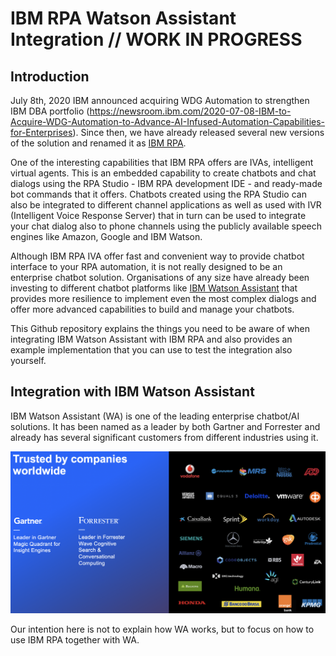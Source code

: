 # IBM RPA Watson Assistant Integration // WORK IN PROGRESS

## Introduction
July 8th, 2020 IBM announced acquiring WDG Automation to strengthen IBM DBA portfolio (https://newsroom.ibm.com/2020-07-08-IBM-to-Acquire-WDG-Automation-to-Advance-AI-Infused-Automation-Capabilities-for-Enterprises). Since then, we have already released several new versions of the solution and renamed it as <a href="https://www.ibm.com/support/knowledgecenter/SSTHBP_20.12/kc_welcome_rpa.html">IBM RPA</a>.

One of the interesting capabilities that IBM RPA offers are IVAs, intelligent virtual agents. This is an embedded capability to create chatbots and chat dialogs using the RPA Studio - IBM RPA development IDE - and ready-made bot commands that it offers. Chatbots created using the RPA Studio can also be integrated to different channel applications as well as used with IVR (Intelligent Voice Response Server) that in turn can be used to integrate your chat dialog also to phone channels using the publicly available speech engines like Amazon, Google and IBM Watson.

Although IBM RPA IVA offer fast and convenient way to provide chatbot interface to your RPA automation, it is not really designed to be an enterprise chatbot solution. Organisations of any size have already been investing to different chatbot platforms like <a href="https://www.ibm.com/cloud/watson-assistant">IBM Watson Assistant</a> that provides more resilience to implement even the most complex dialogs and offer more advanced capabilities to build and manage your chatbots.

This Github repository explains the things you need to be aware of when integrating IBM Watson Assistant with IBM RPA and also provides an example implementation that you can use to test the integration also yourself.

## Integration with IBM Watson Assistant
IBM Watson Assistant (WA) is one of the leading enterprise chatbot/AI solutions. It has been named as a leader by both Gartner and Forrester and already has several significant customers from different industries using it.

![](./images/WA_customers.png)

Our intention here is not to explain how WA works, but to focus on how to use IBM RPA together with WA.
